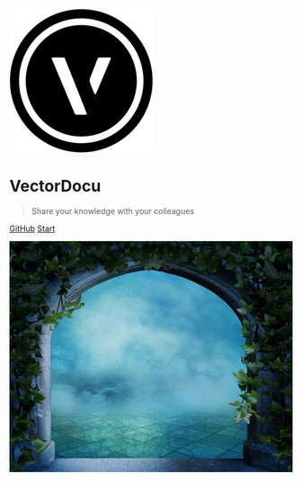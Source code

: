 ![logo](_media/logo.png ':size=200')

# VectorDocu

> Share your knowledge with your colleagues

[GitHub](https://github.com/pblancovw/VWdocu/)
[Start](/About/)

<!-- background image -->
![](_media/fantasy_portal.jpg)